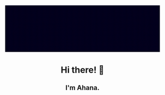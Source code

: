 ![Social banner](https://github.com/ahana-mukherjee/ahana-mukherjee/blob/a412428d61058f177d27a8aa6ebfbce36afdc0ed/Blue%20and%20White%20Banner.gif)

<div align='center'>

  <h1 align='center'> Hi there! 👋</h1>
  <h2>I'm Ahana.</h2>

</div>

<!--
**ahana-mukherjee/ahana-mukherjee** is a ✨ _special_ ✨ repository because its `README.md` (this file) appears on your GitHub profile.

Here are some ideas to get you started:

- 🔭 I’m currently working on ...
- 🌱 I’m currently learning ...
- 👯 I’m looking to collaborate on ...
- 🤔 I’m looking for help with ...
- 💬 Ask me about ...
- 📫 How to reach me: ...
- 😄 Pronouns: ...
- ⚡ Fun fact: ...
-->
<!--
<img src='https://github.com/itisdb/itisdb/blob/main/ezgif-4-5c6a7a1c5f36.gif' alt='db' width=300px/>
<h1 title="hehehe"> Hey <img src='https://media.tenor.com/images/b617c36f9db276d3146e974b8ff64f4c/tenor.gif' alt='hi' width=50px/>, it is db!</h1>
<h3 title="hehe"> Dhritesh Bhagat</h3>

<a href="https://www.linkedin.com/in/dhritesh-bhagat-8b1052165/">
  <img align="left" alt="db's LinkedIn" width="24px" src="iconfinder_linkedin_circle_294706.png" />
</a>
<a href="https://www.instagram.com/i.art.db/">
  <img align="left" alt="db's Instagram" width="24px" src="iconfinder_instagram_1632517.png" />
</a>
<a href="https://www.facebook.com/dhritesh.bhagat">
  <img align="left" alt="db's Facebook" width="24px" src="iconfinder_social-facebook-2019-circle_4696483.png" />
</a>
<a href="https://twitter.com/it_is_Bhagat">
  <img align="left" alt="db's Twitter" width="24px" src="iconfinder_twitter_circle_294709.png" />
</a>
<a href="https://leetcode.com/itisdb/">
  <img align="left" alt="db's Twitter" width="24px" src="https://upload.wikimedia.org/wikipedia/commons/thumb/a/ab/LeetCode_logo_white_no_text.svg/1200px-LeetCode_logo_white_no_text.svg.png" />
</a>
<br />
<br />

A **Creative Cyber** ***Enthusiast*** 🚀
   
**About Me!**

- 👨🏽‍💻 I’m currently a CSE Undergrad(4th year) student at Institute of Engineering and Management
- 🌱 I’m currently trying to explore the world of coding and find my own home there.
- 👯 I’m looking to collaborate with other developers on awesome new and innovative projects.
- 🤔 My interest lies in front end creative web development, along with creating innovative AIs.
- 🥅 2021 Goals: Contribute more to Open Source projects
- ⚡ Fun fact: Music is my thing; Comic Writer; Artist; Binge Watcher; Anti-Non-Creative; Ideas-Hub.
- 💬 Ask me about anything, I love to answer!
- 📫 Email me at [dhriteshbhagat@gmail.com](mailto:dhriteshbhagat@gmail.com).

** **

**Languages and Tools:**  

**Front End:**
<code><img height="20" src="https://upload.wikimedia.org/wikipedia/commons/thumb/9/95/Vue.js_Logo_2.svg/1184px-Vue.js_Logo_2.svg.png"></code>
<code><img height="20" src="angular.png"></code>
<code><img height="20" src="https://raw.githubusercontent.com/github/explore/80688e429a7d4ef2fca1e82350fe8e3517d3494d/topics/javascript/javascript.png"></code>
<code><img height="20" src="https://raw.githubusercontent.com/github/explore/80688e429a7d4ef2fca1e82350fe8e3517d3494d/topics/react/react.png"></code>
<code><img height="20" src="https://raw.githubusercontent.com/github/explore/80688e429a7d4ef2fca1e82350fe8e3517d3494d/topics/nodejs/nodejs.png"></code>
<code><img height="20" src="https://profilinator.rishav.dev/skills-assets/bootstrap-plain.svg"></code>
<code><img height="20" src="https://profilinator.rishav.dev/skills-assets/css3-original-wordmark.svg"></code>
<code><img height="20" src="https://profilinator.rishav.dev/skills-assets/html5-original-wordmark.svg"></code>

**Back End:**
<code><img height="20" src="https://raw.githubusercontent.com/github/explore/80688e429a7d4ef2fca1e82350fe8e3517d3494d/topics/python/python.png"></code>
<code><img height="20" src="https://raw.githubusercontent.com/github/explore/80688e429a7d4ef2fca1e82350fe8e3517d3494d/topics/cpp/cpp.png"></code>
<code><img height="20" src="https://raw.githubusercontent.com/github/explore/80688e429a7d4ef2fca1e82350fe8e3517d3494d/topics/mysql/mysql.png"></code>
<code><img height="20" src="https://raw.githubusercontent.com/github/explore/80688e429a7d4ef2fca1e82350fe8e3517d3494d/topics/javascript/javascript.png"></code>
<code><img height="20" src="https://raw.githubusercontent.com/github/explore/80688e429a7d4ef2fca1e82350fe8e3517d3494d/topics/nodejs/nodejs.png"></code>
<code><img height="20" src="https://profilinator.rishav.dev/skills-assets/firebase.png"></code>

**Dev Ops:**
<code><img height="20" src="https://profilinator.rishav.dev/skills-assets/google_cloud-icon.svg"></code>
<code><img height="20" src="https://raw.githubusercontent.com/github/explore/80688e429a7d4ef2fca1e82350fe8e3517d3494d/topics/git/git.png"></code>
<code><img height="20" src="https://raw.githubusercontent.com/github/explore/80688e429a7d4ef2fca1e82350fe8e3517d3494d/topics/terminal/terminal.png"></code>
<code><img height="20" src="https://profilinator.rishav.dev/skills-assets/firebase.png"></code>

**Editing Tools:**
<code><img height="20" src="https://profilinator.rishav.dev/skills-assets/adobepremierepro.png"></code>
<code><img height="20" src="https://profilinator.rishav.dev/skills-assets/aftereffects.png"></code>
<code><img height="20" src="https://profilinator.rishav.dev/skills-assets/lightroom.png"></code>
<code><img height="20" src="https://profilinator.rishav.dev/skills-assets/photoshop-plain.svg"></code>
<code><img height="20" src="https://upload.wikimedia.org/wikipedia/commons/thumb/0/0c/Blender_logo_no_text.svg/587px-Blender_logo_no_text.svg.png"></code>
<code><img height="20" src="https://unity3d.com/files/images/ogimg.jpg?1"></code>
<code><img height="20" src="https://cdn.iconscout.com/icon/free/png-512/unreal-engine-555438.png"></code>
<code><img height="20" src="https://upload.wikimedia.org/wikipedia/commons/thumb/d/da/Unreal_Engine_Logo.svg/1200px-Unreal_Engine_Logo.svg.png"></code>

** **
**Github Metrics**
** **
<img align="center" src="https://github-readme-streak-stats.herokuapp.com/?user=itisdb&count_private=true&theme=radical" alt="itisdb" />
--!>
